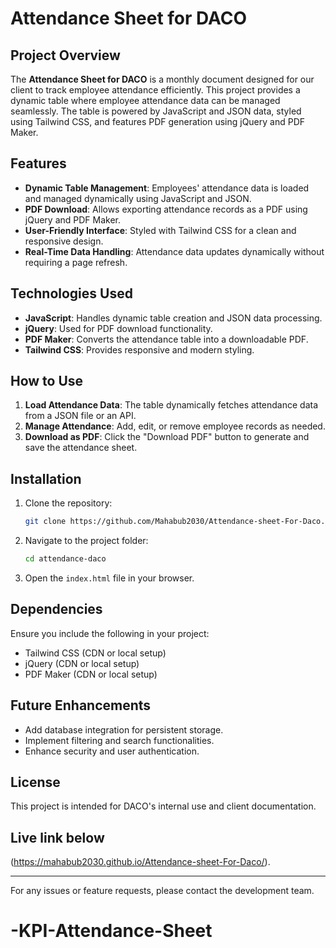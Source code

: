 # Attendance Sheet for DACO

## Project Overview
The **Attendance Sheet for DACO** is a monthly document designed for our client to track employee attendance efficiently. This project provides a dynamic table where employee attendance data can be managed seamlessly. The table is powered by JavaScript and JSON data, styled using Tailwind CSS, and features PDF generation using jQuery and PDF Maker.

## Features
- **Dynamic Table Management**: Employees' attendance data is loaded and managed dynamically using JavaScript and JSON.
- **PDF Download**: Allows exporting attendance records as a PDF using jQuery and PDF Maker.
- **User-Friendly Interface**: Styled with Tailwind CSS for a clean and responsive design.
- **Real-Time Data Handling**: Attendance data updates dynamically without requiring a page refresh.

## Technologies Used
- **JavaScript**: Handles dynamic table creation and JSON data processing.
- **jQuery**: Used for PDF download functionality.
- **PDF Maker**: Converts the attendance table into a downloadable PDF.
- **Tailwind CSS**: Provides responsive and modern styling.

## How to Use
1. **Load Attendance Data**: The table dynamically fetches attendance data from a JSON file or an API.
2. **Manage Attendance**: Add, edit, or remove employee records as needed.
3. **Download as PDF**: Click the "Download PDF" button to generate and save the attendance sheet.

## Installation
1. Clone the repository:
   ```sh
   git clone https://github.com/Mahabub2030/Attendance-sheet-For-Daco.git
   ```
2. Navigate to the project folder:
   ```sh
   cd attendance-daco
   ```
3. Open the `index.html` file in your browser.

## Dependencies
Ensure you include the following in your project:
- Tailwind CSS (CDN or local setup)
- jQuery (CDN or local setup)
- PDF Maker (CDN or local setup)

## Future Enhancements
- Add database integration for persistent storage.
- Implement filtering and search functionalities.
- Enhance security and user authentication.

## License
This project is intended for DACO's internal use and client documentation.
## Live link below
(https://mahabub2030.github.io/Attendance-sheet-For-Daco/).

---

For any issues or feature requests, please contact the development team.

# -KPI-Attendance-Sheet
